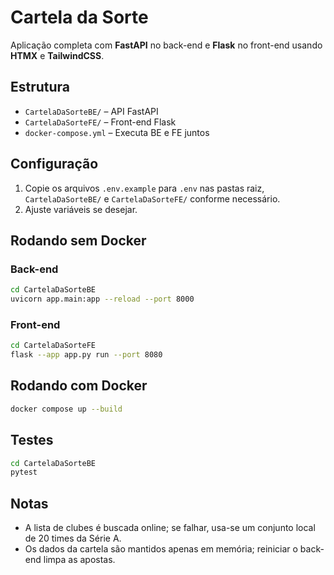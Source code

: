 # Cartela da Sorte

Aplicação completa com **FastAPI** no back-end e **Flask** no front-end usando **HTMX** e **TailwindCSS**.

## Estrutura

- `CartelaDaSorteBE/` – API FastAPI
- `CartelaDaSorteFE/` – Front-end Flask
- `docker-compose.yml` – Executa BE e FE juntos

## Configuração

1. Copie os arquivos `.env.example` para `.env` nas pastas raiz, `CartelaDaSorteBE/` e `CartelaDaSorteFE/` conforme necessário.
2. Ajuste variáveis se desejar.

## Rodando sem Docker

### Back-end
```bash
cd CartelaDaSorteBE
uvicorn app.main:app --reload --port 8000
```

### Front-end
```bash
cd CartelaDaSorteFE
flask --app app.py run --port 8080
```

## Rodando com Docker

```bash
docker compose up --build
```

## Testes

```bash
cd CartelaDaSorteBE
pytest
```

## Notas

- A lista de clubes é buscada online; se falhar, usa-se um conjunto local de 20 times da Série A.
- Os dados da cartela são mantidos apenas em memória; reiniciar o back-end limpa as apostas.
